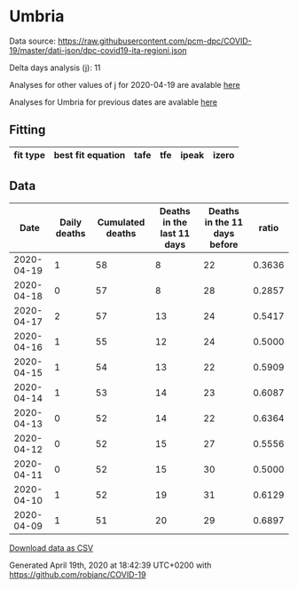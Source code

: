 # Umbria

Data source: https://raw.githubusercontent.com/pcm-dpc/COVID-19/master/dati-json/dpc-covid19-ita-regioni.json

Delta days analysis (j): 11

Analyses for other values of j for 2020-04-19 are avalable [here](../2020-04-19/README.md)

Analyses for Umbria for previous dates are avalable [here](../README.md)

## Fitting 
|fit type|best fit equation|tafe|tfe|ipeak|izero|
|-------|-----|--------|------|---|---|

## Data
|Date|Daily deaths|Cumulated deaths|Deaths in the last 11 days|Deaths in the 11 days before|ratio|
|----|----------|-----------|-------|--------------------|-----|
|2020-04-19|1|58|8|22|0.3636|
|2020-04-18|0|57|8|28|0.2857|
|2020-04-17|2|57|13|24|0.5417|
|2020-04-16|1|55|12|24|0.5000|
|2020-04-15|1|54|13|22|0.5909|
|2020-04-14|1|53|14|23|0.6087|
|2020-04-13|0|52|14|22|0.6364|
|2020-04-12|0|52|15|27|0.5556|
|2020-04-11|0|52|15|30|0.5000|
|2020-04-10|1|52|19|31|0.6129|
|2020-04-09|1|51|20|29|0.6897|

[Download data as CSV](COVID-19_umbria_j11_2020-04-19.csv)

Generated April 19th, 2020 at 18:42:39 UTC+0200 with https://github.com/robianc/COVID-19
